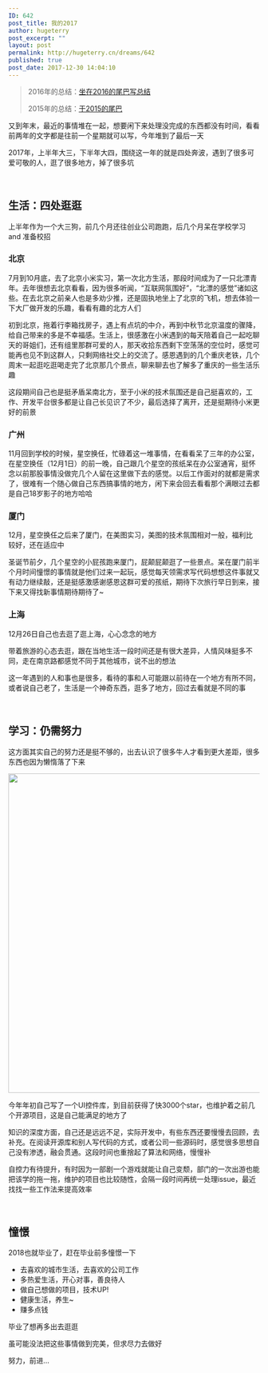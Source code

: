 ```yaml
---
ID: 642
post_title: 我的2017
author: hugeterry
post_excerpt: ""
layout: post
permalink: http://hugeterry.cn/dreams/642
published: true
post_date: 2017-12-30 14:04:10
---
```

<blockquote>2016年的总结：<a href="http://hugeterry.cn/dreams/465">坐在2016的尾巴写总结</a>

2015年的总结：<a href="http://hugeterry.cn/dreams/254">于2015的尾巴</a></blockquote>
又到年末，最近的事情堆在一起，想要闲下来处理没完成的东西都没有时间，看看前两年的文字都是往前一个星期就可以写，今年堆到了最后一天

2017年，上半年大三，下半年大四，围绕这一年的就是四处奔波，遇到了很多可爱可敬的人，逛了很多地方，掉了很多坑

&nbsp;
<h2>生活：四处逛逛</h2>
上半年作为一个大三狗，前几个月还往创业公司跑跑，后几个月呆在学校学习 and 准备校招
<h3>北京</h3>
7月到10月底，去了北京小米实习，第一次北方生活，那段时间成为了一只北漂青年。去年很想去北京看看，因为很多听闻，“互联网氛围好”，“北漂的感觉”诸如这些。在去北京之前亲人也是多劝少推，还是固执地坐上了北京的飞机，想去体验一下大厂做开发的乐趣，看看有趣的北方人们

初到北京，拖着行李箱找房子，遇上有点坑的中介，再到中秋节北京温度的骤降，给自己带来的多是不幸福感。生活上，很感激在小米遇到的每天陪着自己一起吃聊天的哥姐们，还有组里那群可爱的人，那天收拾东西剩下空荡荡的空位时，感觉可能再也见不到这群人，只剩网络社交上的交流了。感恩遇到的几个重庆老铁，几个周末一起逛吃逛喝走完了北京那几个景点，聊来聊去也了解多了重庆的一些生活乐趣

这段期间自己也是挺矛盾呆南北方，至于小米的技术氛围还是自己挺喜欢的，工作、开发平台很多都是让自己长见识了不少，最后选择了离开，还是挺期待小米更好的前景
<h3>广州</h3>
11月回到学校的时候，星空换任，忙碌着这一堆事情，在看看呆了三年的办公室，在星空换任（12月1日）的前一晚，自己跟几个星空的孩纸呆在办公室通宵，挺怀念以前那股事情没做完几个人留在这里做下去的感觉。以后工作面对的就都是需求了，很难有一个随心做自己东西搞事情的地方，闲下来会回去看看那个满眼过去都是自己18岁影子的地方哈哈
<h3>厦门</h3>
12月，星空换任之后来了厦门，在美图实习，美图的技术氛围相对一般，福利比较好，还在适应中

圣诞节前夕，几个星空的小屁孩跑来厦门，屁颠屁颠逛了一些景点。呆在厦门前半个月时间憧憬的事情就是他们过来一起玩，感觉每天领需求写代码想想这件事就又有动力继续敲，还是挺感激感谢感恩这群可爱的孩纸，期待下次旅行早日到来，接下来又得找新事情期待期待了~
<h3>上海</h3>
12月26日自己也去逛了逛上海，心心念念的地方

带着旅游的心态去逛，跟在当地生活一段时间还是有很大差异，人情风味挺多不同，走在南京路都感觉不同于其他城市，说不出的想法

这一年遇到的人和事也是很多，看待的事和人可能跟以前待在一个地方有所不同，或者说自己老了，生活是一个神奇东西，逛多了地方，回过去看就是不同的事

&nbsp;
<h2>学习：仍需努力</h2>
这方面其实自己的努力还是挺不够的，出去认识了很多牛人才看到更大差距，很多东西也因为懒惰落了下来

<a href="http://www.hugeterry.cn/wp-content/uploads/2017/12/屏幕快照-2017-12-30-下午1.23.35.png"><img class="alignnone size-full wp-image-643" src="http://www.hugeterry.cn/wp-content/uploads/2017/12/屏幕快照-2017-12-30-下午1.23.35.png" alt="" width="1307" height="639" /></a>

今年年初自己写了一个UI控件库，到目前获得了快3000个star，也维护着之前几个开源项目，这是自己能满足的地方了

知识的深度方面，自己还是远远不足，实际开发中，有些东西还要慢慢去回顾，去补充。在阅读开源库和别人写代码的方式，或者公司一些源码时，感觉很多思想自己没有渗透，融会贯通。这段时间也重捨起了算法和网络，慢慢补

自控力有待提升，有时因为一部剧一个游戏就能让自己变颓，部门的一次出游也能把该学的拖一拖，维护的项目也比较随性，会隔一段时间再统一处理issue，最近找找一些工作法来提高效率

&nbsp;
<h2>憧憬</h2>
2018也就毕业了，赶在毕业前多憧憬一下
<ul>
 	<li>去喜欢的城市生活，去喜欢的公司工作</li>
 	<li>多热爱生活，开心对事，善良待人</li>
 	<li>做自己想做的项目，技术UP!</li>
 	<li>健康生活，养生~</li>
 	<li>赚多点钱</li>
</ul>
毕业了想再多出去逛逛

虽可能没法把这些事情做到完美，但求尽力去做好

努力，前进...

&nbsp;